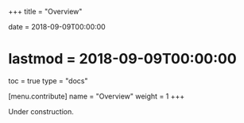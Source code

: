 +++
title = "Overview"

date = 2018-09-09T00:00:00
# lastmod = 2018-09-09T00:00:00

toc = true
type = "docs"

[menu.contribute]
  name = "Overview"
  weight = 1
+++

Under construction.
